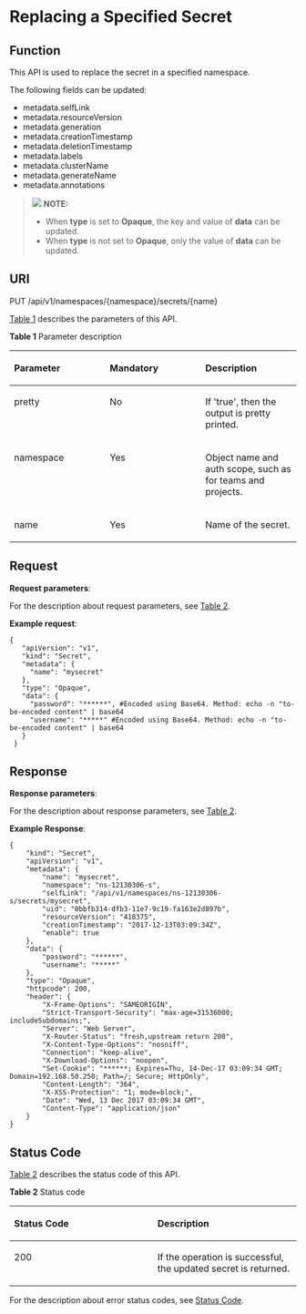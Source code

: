 # Replacing a Specified Secret<a name="cce_02_0046"></a>

## Function<a name="s2fa7c6b09ad0449ebce13163ee876960"></a>

This API is used to replace the secret in a specified namespace.

The following fields can be updated:

-   metadata.selfLink
-   metadata.resourceVersion
-   metadata.generation
-   metadata.creationTimestamp
-   metadata.deletionTimestamp
-   metadata.labels
-   metadata.clusterName
-   metadata.generateName
-   metadata.annotations

>![](/images/icon-note.gif) **NOTE:**   
>-   When  **type**  is set to  **Opaque**, the key and value of  **data**  can be updated.  
>-   When  **type**  is not set to  **Opaque**, only the value of  **data**  can be updated.  

## URI<a name="se7a801b22ec44205a03503a15151ba92"></a>

PUT /api/v1/namespaces/\{namespace\}/secrets/\{name\}

[Table 1](#table195518420539)  describes the parameters of this API.

**Table  1**  Parameter description

<a name="table195518420539"></a>
<table><thead align="left"><tr id="row1895516485313"><th class="cellrowborder" valign="top" width="33.33333333333333%" id="mcps1.2.4.1.1"><p id="p49558415538"><a name="p49558415538"></a><a name="p49558415538"></a>Parameter</p>
</th>
<th class="cellrowborder" valign="top" width="33.33333333333333%" id="mcps1.2.4.1.2"><p id="p495518435314"><a name="p495518435314"></a><a name="p495518435314"></a>Mandatory</p>
</th>
<th class="cellrowborder" valign="top" width="33.33333333333333%" id="mcps1.2.4.1.3"><p id="p395615465319"><a name="p395615465319"></a><a name="p395615465319"></a>Description</p>
</th>
</tr>
</thead>
<tbody><tr id="row159562040536"><td class="cellrowborder" valign="top" width="33.33333333333333%" headers="mcps1.2.4.1.1 "><p id="p395612415535"><a name="p395612415535"></a><a name="p395612415535"></a>pretty</p>
</td>
<td class="cellrowborder" valign="top" width="33.33333333333333%" headers="mcps1.2.4.1.2 "><p id="p119561495319"><a name="p119561495319"></a><a name="p119561495319"></a>No</p>
</td>
<td class="cellrowborder" valign="top" width="33.33333333333333%" headers="mcps1.2.4.1.3 "><p id="en-us_topic_0079615031_p61052759"><a name="en-us_topic_0079615031_p61052759"></a><a name="en-us_topic_0079615031_p61052759"></a>If 'true', then the output is pretty printed.</p>
</td>
</tr>
<tr id="row1795634105314"><td class="cellrowborder" valign="top" width="33.33333333333333%" headers="mcps1.2.4.1.1 "><p id="p1195619465319"><a name="p1195619465319"></a><a name="p1195619465319"></a>namespace</p>
</td>
<td class="cellrowborder" valign="top" width="33.33333333333333%" headers="mcps1.2.4.1.2 "><p id="p169561249530"><a name="p169561249530"></a><a name="p169561249530"></a>Yes</p>
</td>
<td class="cellrowborder" valign="top" width="33.33333333333333%" headers="mcps1.2.4.1.3 "><p id="en-us_topic_0079615031_p11408737"><a name="en-us_topic_0079615031_p11408737"></a><a name="en-us_topic_0079615031_p11408737"></a>Object name and auth scope, such as for teams and projects.</p>
</td>
</tr>
<tr id="row195616417532"><td class="cellrowborder" valign="top" width="33.33333333333333%" headers="mcps1.2.4.1.1 "><p id="p9956104155314"><a name="p9956104155314"></a><a name="p9956104155314"></a>name</p>
</td>
<td class="cellrowborder" valign="top" width="33.33333333333333%" headers="mcps1.2.4.1.2 "><p id="p795619475316"><a name="p795619475316"></a><a name="p795619475316"></a>Yes</p>
</td>
<td class="cellrowborder" valign="top" width="33.33333333333333%" headers="mcps1.2.4.1.3 "><p id="en-us_topic_0079615031_p13513185"><a name="en-us_topic_0079615031_p13513185"></a><a name="en-us_topic_0079615031_p13513185"></a>Name of the secret.</p>
</td>
</tr>
</tbody>
</table>

## Request<a name="en-us_topic_0079615031_ref458786529"></a>

**Request parameters**:

For the description about request parameters, see  [Table 2](creating-a-secret.md#en-us_topic_0079614900_ref458786458).

**Example request**:

```
{ 
   "apiVersion": "v1", 
   "kind": "Secret", 
   "metadata": { 
     "name": "mysecret" 
   }, 
   "type": "Opaque", 
   "data": { 
     "password": "******", #Encoded using Base64. Method: echo -n "to-be-encoded content" | base64
     "username": "*****" #Encoded using Base64. Method: echo -n "to-be-encoded content" | base64
   } 
 }
```

## Response<a name="s62e9d00c756e4ae99025f3a29117287f"></a>

**Response parameters**:

For the description about response parameters, see  [Table 2](creating-a-secret.md#en-us_topic_0079614900_ref458786458).

**Example Response**:

```
{
    "kind": "Secret",
    "apiVersion": "v1",
    "metadata": {
        "name": "mysecret",
        "namespace": "ns-12130306-s",
        "selfLink": "/api/v1/namespaces/ns-12130306-s/secrets/mysecret",
        "uid": "0bbfb314-dfb3-11e7-9c19-fa163e2d897b",
        "resourceVersion": "418375",
        "creationTimestamp": "2017-12-13T03:09:34Z",
        "enable": true
    },
    "data": {
        "password": "******",
        "username": "*****" 
    },
    "type": "Opaque",
    "httpcode": 200,
    "header": {
        "X-Frame-Options": "SAMEORIGIN",
        "Strict-Transport-Security": "max-age=31536000; includeSubdomains;",
        "Server": "Web Server",
        "X-Router-Status": "fresh,upstream return 200",
        "X-Content-Type-Options": "nosniff",
        "Connection": "keep-alive",
        "X-Download-Options": "noopen",
        "Set-Cookie": "******; Expires=Thu, 14-Dec-17 03:09:34 GMT; Domain=192.168.50.250; Path=/; Secure; HttpOnly",
        "Content-Length": "364",
        "X-XSS-Protection": "1; mode=block;",
        "Date": "Wed, 13 Dec 2017 03:09:34 GMT",
        "Content-Type": "application/json"
    }
}
```

## Status Code<a name="s0cae25a23bb14c80b7b9465f8da69cd7"></a>

[Table 2](#en-us_topic_0079615031_table64060950)  describes the status code of this API.

**Table  2**  Status code

<a name="en-us_topic_0079615031_table64060950"></a>
<table><thead align="left"><tr id="en-us_topic_0079615031_row64282674"><th class="cellrowborder" valign="top" width="50%" id="mcps1.2.3.1.1"><p id="p57631252201621"><a name="p57631252201621"></a><a name="p57631252201621"></a>Status Code</p>
</th>
<th class="cellrowborder" valign="top" width="50%" id="mcps1.2.3.1.2"><p id="en-us_topic_0079615031_p46527158"><a name="en-us_topic_0079615031_p46527158"></a><a name="en-us_topic_0079615031_p46527158"></a>Description</p>
</th>
</tr>
</thead>
<tbody><tr id="en-us_topic_0079615031_row10603493"><td class="cellrowborder" valign="top" width="50%" headers="mcps1.2.3.1.1 "><p id="en-us_topic_0079615031_p53576637"><a name="en-us_topic_0079615031_p53576637"></a><a name="en-us_topic_0079615031_p53576637"></a>200</p>
</td>
<td class="cellrowborder" valign="top" width="50%" headers="mcps1.2.3.1.2 "><p id="en-us_topic_0079615031_p44740325"><a name="en-us_topic_0079615031_p44740325"></a><a name="en-us_topic_0079615031_p44740325"></a>If the operation is successful, the updated secret is returned.</p>
</td>
</tr>
</tbody>
</table>

For the description about error status codes, see  [Status Code](status-code.md).

